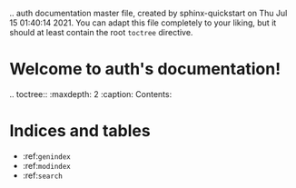 .. auth documentation master file, created by
   sphinx-quickstart on Thu Jul 15 01:40:14 2021.
   You can adapt this file completely to your liking, but it should at least
   contain the root `toctree` directive.

Welcome to auth's documentation!
================================

.. toctree::
   :maxdepth: 2
   :caption: Contents:



Indices and tables
==================

* :ref:`genindex`
* :ref:`modindex`
* :ref:`search`
